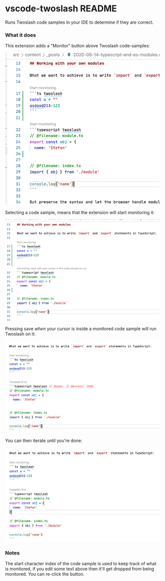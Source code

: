 # vscode-twoslash README

Runs Twoslash code samples in your IDE to determine if they are correct.

### What it does

This extension adds a "Monitor" button above Twoslash code-samples:

<img src="./web/1.png">

Selecting a code sample, means that the extension will start monitoring it:

<img src="./web/2.png">

Pressing save _when_ your cursor is inside a monitored code sample will run Twoslash on it:

<img src="./web/3.png">

You can then iterate until you're done:

<img src="./web/4.png">

### Notes

The start character index of the code sample is used to keep track of what is monitored, if you edit some text above then it'll get dropped from being monitored. You can re-click the button.
